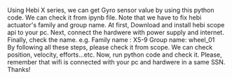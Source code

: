 Using Hebi X series, we can get Gyro sensor value by using this python code. We can check it from ipynb file. 
Note that we have to fix hebi actuator's family and group name. 
At first, Download and install hebi scope api to your pc. 
Next, connect the hardwere with power supply and internet. 
Finally, check the name. e.g. Family name : X5-9 Group name: wheel_01  
By following all these steps, please check it from scope. We can check position, velocity, efforts...etc. 
Now, run python code and check it. Please, remember that wifi is connected with your pc and hardwere in a same SSN. Thanks!
